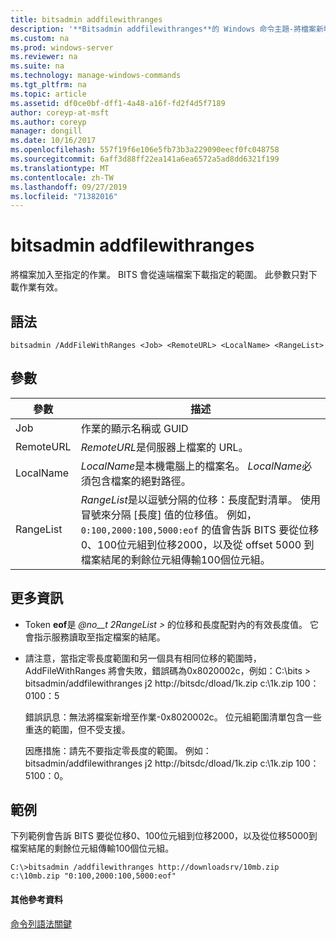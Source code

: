 ```yaml
---
title: bitsadmin addfilewithranges
description: '**Bitsadmin addfilewithranges**的 Windows 命令主題-將檔案新增至指定的作業。 BITS 會從遠端檔案下載指定的範圍。'
ms.custom: na
ms.prod: windows-server
ms.reviewer: na
ms.suite: na
ms.technology: manage-windows-commands
ms.tgt_pltfrm: na
ms.topic: article
ms.assetid: df0ce0bf-dff1-4a48-a16f-fd2f4d5f7189
author: coreyp-at-msft
ms.author: coreyp
manager: dongill
ms.date: 10/16/2017
ms.openlocfilehash: 557f19f6e106e5fb73b3a229090eecf0fc048758
ms.sourcegitcommit: 6aff3d88ff22ea141a6ea6572a5ad8dd6321f199
ms.translationtype: MT
ms.contentlocale: zh-TW
ms.lasthandoff: 09/27/2019
ms.locfileid: "71382016"
---
```

# <a name="bitsadmin-addfilewithranges"></a>bitsadmin addfilewithranges

將檔案加入至指定的作業。 BITS 會從遠端檔案下載指定的範圍。 此參數只對下載作業有效。

## <a name="syntax"></a>語法

```
bitsadmin /AddFileWithRanges <Job> <RemoteURL> <LocalName> <RangeList>
```

## <a name="parameters"></a>參數

|參數|描述|
|---------|-----------|
|Job|作業的顯示名稱或 GUID|
|RemoteURL|*RemoteURL*是伺服器上檔案的 URL。|
|LocalName|*LocalName*是本機電腦上的檔案名。 *LocalName*必須包含檔案的絕對路徑。|
|RangeList|*RangeList*是以逗號分隔的位移：長度配對清單。 使用冒號來分隔 [長度] 值的位移值。 例如，`0:100,2000:100,5000:eof` 的值會告訴 BITS 要從位移0、100位元組到位移2000，以及從 offset 5000 到檔案結尾的剩餘位元組傳輸100個位元組。|

## <a name="more-information"></a>更多資訊

-   Token **eof**是 *@no__t 2RangeList >* 的位移和長度配對內的有效長度值。 它會指示服務讀取至指定檔案的結尾。
-   請注意，當指定零長度範圍和另一個具有相同位移的範圍時，AddFileWithRanges 將會失敗，錯誤碼為0x8020002c，例如：C:\bits > bitsadmin/addfilewithranges j2 http://bitsdc/dload/1k.zip c:\1k.zip 100：0100：5

    錯誤訊息：無法將檔案新增至作業-0x8020002c。 位元組範圍清單包含一些重迭的範圍，但不受支援。

    因應措施：請先不要指定零長度的範圍。 例如： bitsadmin/addfilewithranges j2 http://bitsdc/dload/1k.zip c:\1k.zip 100：5100：0。

## <a name="examples"></a>範例

下列範例會告訴 BITS 要從位移0、100位元組到位移2000，以及從位移5000到檔案結尾的剩餘位元組傳輸100個位元組。

```
C:\>bitsadmin /addfilewithranges http://downloadsrv/10mb.zip c:\10mb.zip "0:100,2000:100,5000:eof"
```

#### <a name="additional-references"></a>其他參考資料

[命令列語法關鍵](command-line-syntax-key.md)